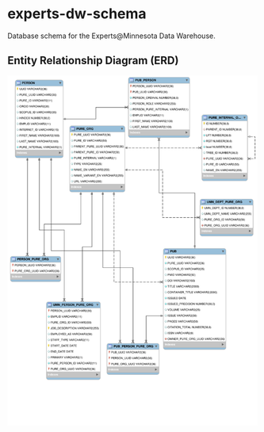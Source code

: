 # experts-dw-schema

Database schema for the Experts@Minnesota Data Warehouse.

## Entity Relationship Diagram (ERD)

![ERD](./schema.svg)
